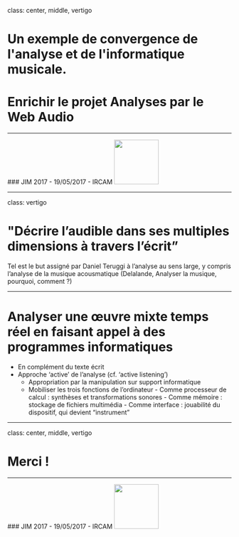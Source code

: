 class: center, middle, vertigo

# Un exemple de convergence de l'analyse et de l'informatique musicale.

# Enrichir le projet Analyses par le Web Audio

<hr>
### JIM 2017 - 19/05/2017 - IRCAM
<img src="img/jim_horiz_noir_1.png" height="100px" />

---
class: vertigo

# "Décrire l’audible dans ses multiples dimensions à travers l’écrit”

Tel est le but assigné par Daniel Teruggi à l’analyse au sens large, y compris l’analyse de la musique acousmatique (Delalande, Analyser la musique, pourquoi, comment ?)

---

# Analyser une œuvre mixte temps réel en faisant appel à des programmes informatiques

- En complément du texte écrit
- Approche ‘active’ de l’analyse (cf. ‘active listening’)
  - Appropriation par la manipulation sur support informatique
  - Mobiliser les trois fonctions de l’ordinateur
        - Comme processeur de calcul : synthèses et transformations sonores
        - Comme mémoire : stockage de fichiers multimédia
        - Comme interface : jouabilité du dispositif, qui devient “instrument”




---
class: center, middle, vertigo

# Merci !

<hr>
### JIM 2017 - 19/05/2017 - IRCAM
<img src="img/jim_horiz_noir_1.png" height="100px" />

